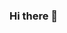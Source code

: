 ### Hi there 👋

<!--
**Daniel-MRocha/Daniel-MRocha** is a ✨ _special_ ✨ repository because its `README.md` (this file) appears on your GitHub profile.

Here are some ideas to get you started:


- 🌱 I’m currently JAVA ...


-->
